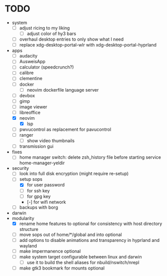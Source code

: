 # TODO

- system
  - [ ] adjust ricing to my liking
    - [ ] adjust color of hy3 bars
  - [ ] overhaul desktop entries to only show what I need
  - [ ] replace xdg-desktop-portal-wlr with xdg-desktop-portal-hyprland
- apps
  - [ ] audacity
  - [ ] AusweisApp
  - [ ] calculator (speedcrunch?)
  - [ ] calibre
  - [ ] clementine
  - [ ] docker
    - [ ] neovim dockerfile language server
  - [ ] devbox
  - [ ] gimp
  - [ ] image viewer
  - [ ] libreoffice
  - [x] neovim
    - [x] lsp
  - [ ] pwvucontrol as replacement for pavucontrol
  - [ ] ranger
      - [ ] show video thumbnails
  - [ ] transmission gui
- fixes
    - [ ] home manager switch: delete zsh_history file before starting service home-manager-yeldir
- security
  - [ ] look into full disk encryption (might require re-setup)
  - [ ] setup sops
    - [x] for user password
    - [ ] for ssh key
    - [ ] for gpg key
    - [-] for wifi network
  - [ ] backups with borg
- darwin
- modularity
  - [x] rename home features to optional for consistency with host directory structure
  - [ ] move sops out of home/*/global and into optional
  - [ ] add options to disable animations and transparency in hyprland and wayland
  - [ ] make impermanence optional
  - [ ] make system target configurable between linux and darwin
    - [ ] use it to build the shell aliases for nbuild/nswitch/nrepl
  - [ ] make gtk3 bookmark for mounts optional
